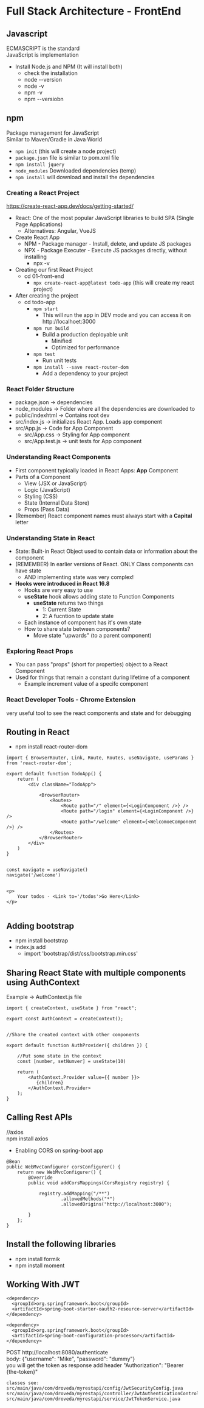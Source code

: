 # Full Stack Architecture - FrontEnd

## Javascript
ECMASCRIPT is the standard  
JavaScript is implementation  


* Install Node.js and NPM (It will install both)
  * check the installation
  * node --version
  * node -v
  * npm -v
  * npm --versiobn


## npm
Package management for JavaScript  
Similar to Maven/Gradle in Java World  
* ```npm init``` (this will create a node project)
* ```package.json``` file is similar to pom.xml file
* ```npm install jquery```
* ```node_modules``` Downloaded dependencies (temp)
* ```npm install``` will download and install the dependencies


### Creating a React Project
https://create-react-app.dev/docs/getting-started/  

* React: One of the most popular JavaScript libraries to build SPA (Single Page Applications)
  * Alternatives: Angular, VueJS
* Create React App
  * NPM - Package manager - Install, delete, and update JS packages
  * NPX - Package Executer - Execute JS packages directly, without installing
    * npx -v
* Creating our first React Project
  * cd 01-front-end
    * ```npx create-react-app@latest todo-app``` (this will create my react project)
* After creating the project
  * cd todo-app
    * ```npm start```
      * This will run the app in DEV mode and you can access it on http://localhoet:3000
    * ```npm run build```
      * Build a production deployable unit
        * Minified
        * Optimized for performance
    * ```npm test```
      * Run unit tests
    * ```npm install --save react-router-dom```
      * Add a dependency to your project

### React Folder Structure
* package.json -> dependencies
* node_modules -> Folder where all the dependencies are downloaded to
* public/indexhtml -> Contains root dev
* src/index.js -> initializes React App. Loads app component
* src/App.js -> Code for App Component
  * src/App.css -> Styling for App component
  * src/App.test.js -> unit tests for App component


### Understanding React Components
* First component typically loaded in React Apps: **App** Component
* Parts of a Component
  * View (JSX or JavaScript)
  * Logic (JavaScript)
  * Styling (CSS)
  * State (Internal Data Store)
  * Props (Pass Data)
* (Remember) React component names must always start with a **Capital** letter


### Understanding State in React
* State: Built-in React Object used to contain data or information about the component
* (REMEMBER) In earlier versions of React. ONLY Class components can have state
  * AND implementing state was very complex!
* **Hooks were introduced in React 16.8**
  * Hooks are very easy to use
  * **useState** hook allows adding state to Function Components
    * **useState** returns two things
      * 1: Current State
      * 2: A fucntion to update state
  * Each instance of component has it's own state
  * How to share state between components?
    * Move state "upwards" (to a parent component)


### Exploring React Props
* You can pass "props" (short for properties) object to a React Component
* Used for things that remain a constant during lifetime of a component
  * Example increment value of a specifc component
  

### React Developer Tools - Chrome Extension
very useful tool to see the react components and state and for debugging  


## Routing in React
* npm install react-router-dom

```
import { BrowserRouter, Link, Route, Routes, useNavigate, useParams } from 'react-router-dom';

export default function TodoApp() {
    return (
        <div className="TodoApp">

            <BrowserRouter>
                <Routes>
                    <Route path="/" element={<LoginComponent />} />
                    <Route path="/login" element={<LoginComponent />} />
                    <Route path="/welcome" element={<WelcomoeComponent />} />
                </Routes>
            </BrowserRouter>
        </div>
    )
}


const navigate = useNavigate()
navigate('/welcome')


<p>
    Your todos - <Link to='/todos'>Go Here</Link>
</p>


```

## Adding bootstrap
* npm install bootstrap
* index.js add
  * import 'bootstrap/dist/css/bootstrap.min.css'


## Sharing React State with multiple components using AuthContext

Example -> AuthContext.js file  
```
import { createContext, useState } from "react";

export const AuthContext = createContext();


//Share the created context with other components

export default function AuthProvider({ children }) {

    //Put some state in the context
    const [number, setNumver] = useState(10)

    return (
        <AuthContext.Provider value={{ number }}>
           {children}
        </AuthContext.Provider>
    );
}
```

## Calling Rest APIs
//axios  
npm install axios  

* Enabling CORS on spring-boot app
```
@Bean
public WebMvcConfigurer corsConfigurer() {
    return new WebMvcConfigurer() {
        @Override
        public void addCorsMappings(CorsRegistry registry) {

            registry.addMapping("/**")
                    .allowedMethods("*")
                    .allowedOrigins("http://localhost:3000");

        }
    };
}
```

## Install the following libraries
* npm install formik
* npm install moment


## Working With JWT

```
<dependency>
  <groupId>org.springframework.boot</groupId>
  <artifactId>spring-boot-starter-oauth2-resource-server</artifactId>
</dependency>

<dependency>
  <groupId>org.springframework.boot</groupId>
  <artifactId>spring-boot-configuration-processor</artifactId>
</dependency>
```

POST http://localhost:8080/authenticate  
body: {"username": "Mike", "password": "dummy"}  
you will get the token as response 
add header "Authorization": "Bearer {the-token}"  

```
classes see:
src/main/java/com/droveda/myrestapi/config/JwtSecurityConfig.java
src/main/java/com/droveda/myrestapi/controller/JwtAuthenticationController.java
src/main/java/com/droveda/myrestapi/service/JwtTokenService.java
```